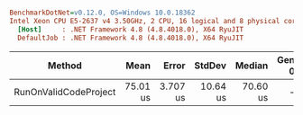 ``` ini

BenchmarkDotNet=v0.12.0, OS=Windows 10.0.18362
Intel Xeon CPU E5-2637 v4 3.50GHz, 2 CPU, 16 logical and 8 physical cores
  [Host]     : .NET Framework 4.8 (4.8.4018.0), X64 RyuJIT
  DefaultJob : .NET Framework 4.8 (4.8.4018.0), X64 RyuJIT


```
|                Method |     Mean |    Error |   StdDev |   Median | Gen 0 | Gen 1 | Gen 2 | Allocated |
|---------------------- |---------:|---------:|---------:|---------:|------:|------:|------:|----------:|
| RunOnValidCodeProject | 75.01 us | 3.707 us | 10.64 us | 70.60 us |     - |     - |     - |         - |
